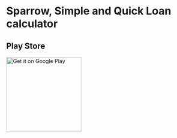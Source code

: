 # Sparrow, Simple and Quick Loan calculator

## Play Store

<a href="https://play.google.com/store/apps/details?id=tech.garageprojects.loancalculator">
 <img alt="Get it on Google Play" width="200px" src="https://play.google.com/intl/en_us/badges/images/generic/en_badge_web_generic.png">
</a>
